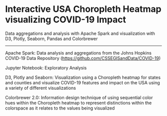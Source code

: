 # Interactive USA Choropleth Heatmap visualizing COVID-19 Impact

Data aggregations and analysis with Apache Spark and visualization with D3, Plotly, Seaborn, Pandas and Colorbrewer

--------------------------------------------------------------------------------------------

Apache Spark: Data analysis and aggregations from the Johns Hopkins COVID-19 Data Repository (https://github.com/CSSEGISandData/COVID-19)

Jupyter Notebook: Exploratory Analysis

D3, Plotly and Seaborn: Visualization using a Choropleth heatmap for states and counties and visualize COVID-19 features and impact on the USA using a variety of 
different visualizations

Colorbrewer 2.0: Information design technique of using sequential color hues within the Choropleth heatmap to represent distinctions within the
colorspace as it relates to the values being visualized
